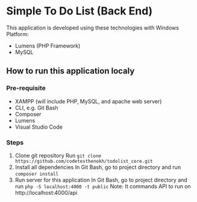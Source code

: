 # Simple To Do List (Back End)
This application is developed using these technologies with Windows Platform:
- Lumens (PHP Framework)
- MySQL

## How to run this application localy
### Pre-requisite
- XAMPP (will include PHP, MySQL, and apache web server)
- CLI, e.g. Git Bash
- Composer
- Lumens
- Visual Studio Code

### Steps
1. Clone git repository
Run `git clone https://github.com/codetesthenokh/todolist_core.git`
2. Install all dependencies
In Git Bash, go to project directory and run `composer install`
3. Run server for this application
In Git Bash, go to project directory and run `php -S localhost:4000 -t public`
Note: It commands API to run on http://localhost:4000/api
